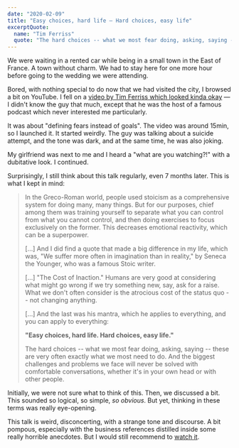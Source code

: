 ```yaml
---
date: "2020-02-09"
title: "Easy choices, hard life — Hard choices, easy life"
excerptQuote:
  name: "Tim Ferriss"
  quote: "The hard choices -- what we most fear doing, asking, saying -- these are very often exactly what we most need to do. And the biggest challenges and problems we face will never be solved with comfortable conversations, whether it's in your own head or with other people."
---
```


We were waiting in a rented car while being in a small town in the East of France. A town without charm. We had to stay here for one more hour before going to the wedding we were attending.

Bored, with nothing special to do now that we had visited the city, I browsed a bit on YouTube. I fell on a [video by Tim Ferriss which looked kinda okay][talk] — I didn't know the guy that much, except that he was the host of a famous podcast which never interested me particularly.

It was about "defining fears instead of goals". The video was around 15min, so I launched it. It started weirdly. The guy was talking about a suicide attempt, and the tone was dark, and at the same time, he was also joking.

My girlfriend was next to me and I heard a "what are you watching?!" with a dubitative look. I continued.

Surprisingly, I still think about this talk regularly, even 7 months later. This is what I kept in mind:

> In the Greco-Roman world, people used stoicism as a comprehensive system for doing many, many things. But for our purposes, chief among them was training yourself to separate what you can control from what you cannot control, and then doing exercises to focus exclusively on the former. This decreases emotional reactivity, which can be a superpower.
>
>  […] And I did find a quote that made a big difference in my life, which was, "We suffer more often in imagination than in reality," by Seneca the Younger, who was a famous Stoic writer.
>
> […] "The Cost of Inaction." Humans are very good at considering what might go wrong if we try something new, say, ask for a raise. What we don't often consider is the atrocious cost of the status quo -- not changing anything.
>
> […] And the last was his mantra, which he applies to everything, and you can apply to everything:
>
> **"Easy choices, hard life. Hard choices, easy life."**
>
> The hard choices -- what we most fear doing, asking, saying -- these are very often exactly what we most need to do. And the biggest challenges and problems we face will never be solved with comfortable conversations, whether it's in your own head or with other people.

Initially, we were not sure what to think of this. Then, we discussed a bit. This sounded so logical, so simple, _so obvious_. But yet, thinking in these terms was really eye-opening.

This talk is weird, disconcerting, with a strange tone and discourse. A bit pompous, especially with the business references distilled inside some really horrible anecdotes. But I would still recommend to [watch it][talk].


[talk]: https://www.ted.com/talks/tim_ferriss_why_you_should_define_your_fears_instead_of_your_goals/transcript?language=en

